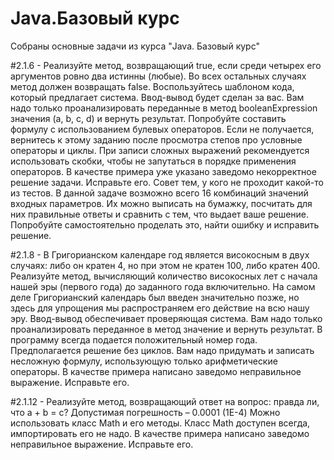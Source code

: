 # Java.Базовый курс
Собраны основные задачи из курса "Java. Базовый курс"

#2.1.6 - Реализуйте метод, возвращающий true, если среди четырех его аргументов ровно два истинны (любые). Во всех остальных случаях метод должен возвращать false.
        Воспользуйтесь шаблоном кода, который предлагает система. Ввод-вывод будет сделан за вас. Вам надо только проанализировать переданные в метод booleanExpression значения (a, b, c, d) и вернуть результат. Попробуйте составить формулу с использованием булевых операторов. Если не получается, вернитесь к этому заданию после просмотра степов про условные операторы и циклы.
        При записи сложных выражений рекомендуется использовать скобки, чтобы не запутаться в порядке применения операторов.
        В качестве примера уже указано заведомо некорректное решение задачи. Исправьте его.
        Совет тем, у кого не проходит какой-то из тестов. В данной задаче возможно всего 16 комбинаций значений входных параметров. Их можно выписать на бумажку, посчитать для них правильные ответы и сравнить с тем, что выдает ваше решение. Попробуйте самостоятельно проделать это, найти ошибку и исправить решение.
        
#2.1.8 - В Григорианском календаре год является високосным в двух случаях: либо он кратен 4, но при этом не кратен 100, либо кратен 400.
         Реализуйте метод, вычисляющий количество високосных лет с начала нашей эры (первого года) до заданного года включительно. На самом деле Григорианский календарь был введен          значительно позже, но здесь для упрощения мы распространяем его действие на всю нашу эру.
         Ввод-вывод обеспечивает проверяющая система. Вам надо только проанализировать переданное в метод значение и вернуть результат. В программу всегда подается положительный            номер года. Предполагается решение без циклов. Вам надо придумать и записать несложную формулу, использующую только арифметические операторы.
         В качестве примера написано заведомо неправильное выражение. Исправьте его.
         
#2.1.12 - Реализуйте метод, возвращающий ответ на вопрос: правда ли, что a + b = c?
          Допустимая погрешность – 0.0001 (1E-4)
          Можно использовать класс Math и его методы. Класс Math доступен всегда, импортировать его не надо.
          В качестве примера написано заведомо неправильное выражение. Исправьте его.
